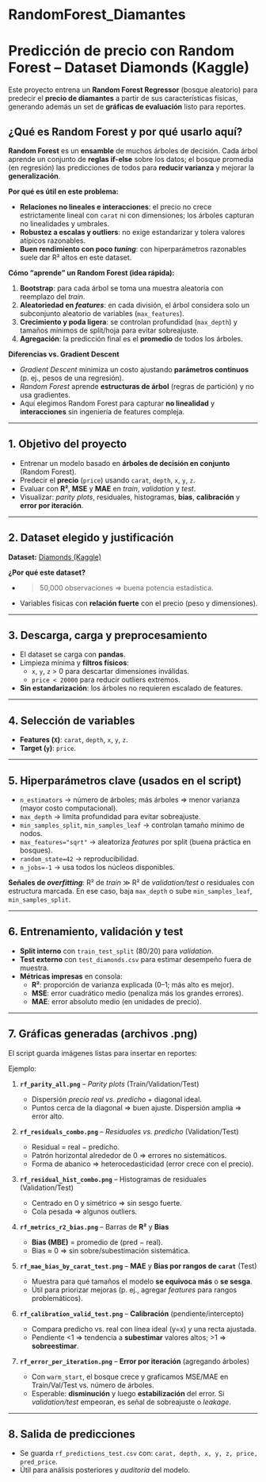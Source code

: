 # RandomForest_Diamantes

# Predicción de precio con Random Forest – Dataset Diamonds (Kaggle)

Este proyecto entrena un **Random Forest Regressor** (bosque aleatorio) para predecir el **precio de diamantes** a partir de sus características físicas, generando además un set de **gráficas de evaluación** listo para reportes.

## ¿Qué es Random Forest y por qué usarlo aquí?

**Random Forest** es un **ensamble** de muchos árboles de decisión. Cada árbol aprende un conjunto de **reglas if-else** sobre los datos; el bosque promedia (en regresión) las predicciones de todos para **reducir varianza** y mejorar la **generalización**.

**Por qué es útil en este problema:**
- **Relaciones no lineales e interacciones**: el precio no crece estrictamente lineal con `carat` ni con dimensiones; los árboles capturan no linealidades y umbrales.
- **Robustez a escalas y outliers**: no exige estandarizar y tolera valores atípicos razonables.
- **Buen rendimiento con poco *tuning***: con hiperparámetros razonables suele dar R² altos en este dataset.

**Cómo “aprende” un Random Forest (idea rápida):**
1. **Bootstrap**: para cada árbol se toma una muestra aleatoria con reemplazo del *train*.
2. **Aleatoriedad en *features***: en cada división, el árbol considera solo un subconjunto aleatorio de variables (`max_features`).
3. **Crecimiento y poda ligera**: se controlan profundidad (`max_depth`) y tamaños mínimos de split/hoja para evitar sobreajuste.
4. **Agregación**: la predicción final es el **promedio** de todos los árboles.

**Diferencias vs. Gradient Descent**  
- *Gradient Descent* minimiza un costo ajustando **parámetros continuos** (p. ej., pesos de una regresión).  
- *Random Forest* aprende **estructuras de árbol** (regras de partición) y no usa gradientes.  
- Aquí elegimos Random Forest para capturar **no linealidad** y **interacciones** sin ingeniería de features compleja.

---

## 1. Objetivo del proyecto
- Entrenar un modelo basado en **árboles de decisión en conjunto** (Random Forest).
- Predecir el **precio** (`price`) usando `carat`, `depth`, `x`, `y`, `z`.
- Evaluar con **R²**, **MSE** y **MAE** en *train*, *validation* y *test*.
- Visualizar: *parity plots*, residuales, histogramas, **bias**, **calibración** y **error por iteración**.

---

## 2. Dataset elegido y justificación
**Dataset:** [Diamonds (Kaggle)](https://www.kaggle.com/datasets/shivam2503/diamonds)

**¿Por qué este dataset?**
- >50,000 observaciones ⇒ buena potencia estadística.
- Variables físicas con **relación fuerte** con el precio (peso y dimensiones).

---

## 3. Descarga, carga y preprocesamiento
- El dataset se carga con **pandas**.
- Limpieza mínima y **filtros físicos**:
  - `x`, `y`, `z` > 0 para descartar dimensiones inválidas.
  - `price < 20000` para reducir outliers extremos.
- **Sin estandarización**: los árboles no requieren escalado de features.

---

## 4. Selección de variables
- **Features (`X`)**: `carat`, `depth`, `x`, `y`, `z`.
- **Target (`y`)**: `price`.

---

## 5. Hiperparámetros clave (usados en el script)
- `n_estimators` → número de árboles; más árboles ⇒ menor varianza (mayor costo computacional).
- `max_depth` → limita profundidad para evitar sobreajuste.
- `min_samples_split`, `min_samples_leaf` → controlan tamaño mínimo de nodos.
- `max_features="sqrt"` → aleatoriza *features* por split (buena práctica en bosques).
- `random_state=42` → reproducibilidad.
- `n_jobs=-1` → usa todos los núcleos disponibles.

**Señales de *overfitting***: R² de *train* ≫ R² de *validation/test* o residuales con estructura marcada. En ese caso, baja `max_depth` o sube `min_samples_leaf`, `min_samples_split`.

---

## 6. Entrenamiento, validación y test
- **Split interno** con `train_test_split` (80/20) para *validation*.
- **Test externo** con `test_diamonds.csv` para estimar desempeño fuera de muestra.
- **Métricas impresas** en consola:
  - **R²**: proporción de varianza explicada (0–1; más alto es mejor).
  - **MSE**: error cuadrático medio (penaliza más los grandes errores).
  - **MAE**: error absoluto medio (en unidades de precio).

---

## 7. Gráficas generadas (archivos .png)
El script guarda imágenes listas para insertar en reportes:

Ejemplo:

1. **`rf_parity_all.png`** – *Parity plots* (Train/Validation/Test)  
   - Dispersión *precio real vs. predicho* + diagonal ideal.  
   - Puntos cerca de la diagonal ⇒ buen ajuste. Dispersión amplia ⇒ error alto.

2. **`rf_residuals_combo.png`** – *Residuales vs. predicho* (Validation/Test)  
   - Residual = real − predicho.  
   - Patrón horizontal alrededor de 0 ⇒ errores no sistemáticos.  
   - Forma de abanico ⇒ heterocedasticidad (error crece con el precio).

3. **`rf_residual_hist_combo.png`** – Histogramas de residuales (Validation/Test)  
   - Centrado en 0 y simétrico ⇒ sin sesgo fuerte.  
   - Cola pesada ⇒ algunos outliers.

4. **`rf_metrics_r2_bias.png`** – Barras de **R²** y **Bias**  
   - **Bias (MBE)** = promedio de (pred − real).  
   - Bias ≈ 0 ⇒ sin sobre/subestimación sistemática.

5. **`rf_mae_bias_by_carat_test.png`** – **MAE** y **Bias por rangos de `carat`** (Test)  
   - Muestra para qué tamaños el modelo **se equivoca más** o **se sesga**.  
   - Útil para priorizar mejoras (p. ej., agregar *features* para rangos problemáticos).

6. **`rf_calibration_valid_test.png`** – **Calibración** (pendiente/intercepto)  
   - Compara predicho vs. real con línea ideal (y=x) y una recta ajustada.  
   - Pendiente <1 ⇒ tendencia a **subestimar** valores altos; >1 ⇒ **sobreestimar**.

7. **`rf_error_per_iteration.png`** – **Error por iteración** (agregando árboles)  
   - Con `warm_start`, el bosque crece y graficamos MSE/MAE en Train/Val/Test vs. número de árboles.  
   - Esperable: **disminución** y luego **estabilización** del error. Si *validation/test* empeoran, es señal de sobreajuste o *leakage*.

---

## 8. Salida de predicciones
- Se guarda `rf_predictions_test.csv` con: `carat, depth, x, y, z, price, pred_price`.  
- Útil para análisis posteriores y *auditoría* del modelo.


